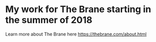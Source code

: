 # My work for The Brane starting in the summer of 2018

Learn more about The Brane here https://thebrane.com/about.html